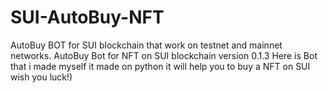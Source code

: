 # SUI-AutoBuy-NFT
AutoBuy BOT for SUI blockchain that work on testnet and mainnet networks.
AutoBuy Bot for NFT on SUI blockchain version 0.1.3 Here is Bot that i made myself it made on python it will help you to buy a NFT on SUI wish you luck!)

